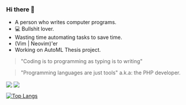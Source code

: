 ### Hi there 👋

- A person who writes computer programs.
- 💻 Bullshit lover.
- Wasting time automating tasks to save time.
- (Vim | Neovim)'er
- Working on AutoML Thesis project.

> "Coding is to programming as typing is to writing"

> "Programming languages are just tools" a.k.a: the PHP developer.

<img align="center" src="https://github-readme-streak-stats.herokuapp.com/?user=samueldsr99&theme=dark" />

<img align="center" src="https://github-readme-stats.vercel.app/api?username=samueldsr99&theme=dark&show_icons=true&count_private=true" />

[![Top Langs](https://github-readme-stats.vercel.app/api/top-langs/?username=samueldsr99&layout=compact&langs_count=8)](https://github.com/anuraghazra/github-readme-stats)

